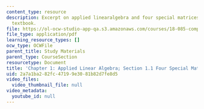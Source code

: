 ```yaml
---
content_type: resource
description: Excerpt on applied linearalgebra and four special matrices from the course
  textbook.
file: https://ol-ocw-studio-app-qa.s3.amazonaws.com/courses/18-085-computational-science-and-engineering-i-fall-2008/2a7a1ba282fc47199e3081b82d7fe8d5_cse11.pdf
file_type: application/pdf
learning_resource_types: []
ocw_type: OCWFile
parent_title: Study Materials
parent_type: CourseSection
resourcetype: Document
title: 'Chapter 1: Applied Linear Algebra; Section 1.1 Four Special Matrices'
uid: 2a7a1ba2-82fc-4719-9e30-81b82d7fe8d5
video_files:
  video_thumbnail_file: null
video_metadata:
  youtube_id: null
---
```

